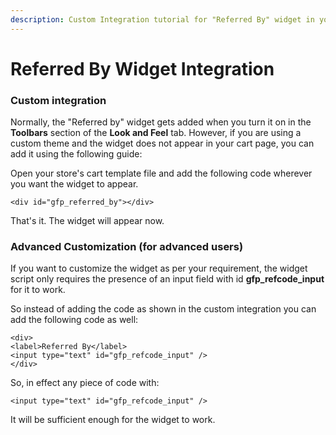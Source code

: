 ```yaml
---
description: Custom Integration tutorial for "Referred By" widget in your store theme
---
```


# Referred By Widget Integration

### Custom integration

Normally, the "Referred by" widget gets added when you turn it on in the **Toolbars** section of the **Look and Feel** tab. However, if you are using a custom theme and the widget does not appear in your cart page, you can add it using the following guide:

Open your store's cart template file and add the following code wherever you want the widget to appear.

```markup
<div id="gfp_referred_by"></div>
```

That's it. The widget will appear now.

### Advanced Customization (for advanced users)

If you want to customize the widget as per your requirement, the widget script only requires the presence of an input field with id **gfp\_refcode\_input** for it to work.&#x20;

So instead of adding the code as shown in the custom integration you can add the following code as well:

```markup
<div>
<label>Referred By</label>
<input type="text" id="gfp_refcode_input" /> 
</div>
```

So, in effect any piece of code with:

```markup
<input type="text" id="gfp_refcode_input" /> 
```

It will be sufficient enough for the widget to work.
